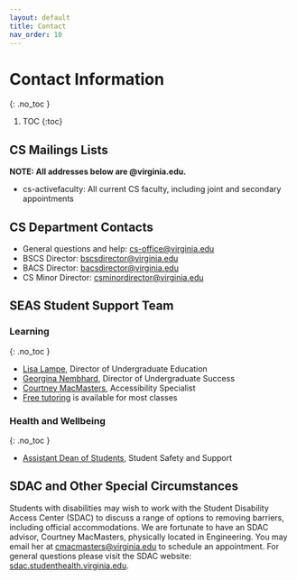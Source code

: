 ```yaml
---
layout: default
title: Contact
nav_order: 10
---
```


# Contact Information
{: .no_toc }

1. TOC
{:toc}

## CS Mailings Lists
__NOTE: All addresses below are @virginia.edu.__
* cs-activefaculty: All current CS faculty, including joint and secondary appointments

## CS Department Contacts

* General questions and help: [cs-office@virginia.edu](mailto:cs-office@virginia.edu)
* BSCS Director: [bscsdirector@virginia.edu](mailto:bscsdirector@virginia.edu)
* BACS Director: [bacsdirector@virginia.edu](mailto:bacsdirector@virginia.edu)
* CS Minor Director: [csminordirector@virginia.edu](mailto:csminordirector@virginia.edu)

## SEAS Student Support Team

### Learning
{: .no_toc }
* [Lisa Lampe](https://engineering.virginia.edu/current-students/current-undergraduate-students/student-support/academic-coaching), Director of Undergraduate Education
* [Georgina Nembhard](https://engineering.virginia.edu/current-students/current-undergraduate-students/student-support/academic-coaching), Director of Undergraduate Success 
* [Courtney MacMasters](mailto:cmacmasters@virginia.edu), Accessibility Specialist
* [Free tutoring](https://engineering.virginia.edu/current-students/current-undergraduate-students/student-support/tutoring) is available for most classes

### Health and Wellbeing
{: .no_toc }
* [Assistant Dean of Students](https://engineering.virginia.edu/about/offices/office-graduate-programs/student-support-services#accordion716460), Student Safety and Support  

## SDAC and Other Special Circumstances
Students with disabilities may wish to work with the Student Disability Access Center (SDAC) to discuss a range of options to removing barriers, including official accommodations. We are fortunate to have an SDAC advisor, Courtney MacMasters, physically located in Engineering. You may email her at [cmacmasters@virginia.edu](mailto:cmacmasters@virginia.edu) to schedule an appointment. For general questions please visit the SDAC website: [sdac.studenthealth.virginia.edu](http://sdac.studenthealth.virginia.edu). 